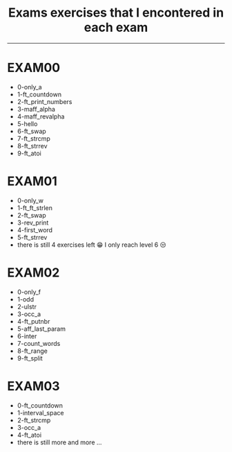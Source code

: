 <div align="center">
  
# Exams exercises that I encontered in each exam

</div>

---

# EXAM00
- 0-only_a
- 1-ft_countdown
- 2-ft_print_numbers
- 3-maff_alpha
- 4-maff_revalpha
- 5-hello
- 6-ft_swap
- 7-ft_strcmp
- 8-ft_strrev
- 9-ft_atoi

# EXAM01
- 0-only_w
- 1-ft_ft_strlen
- 2-ft_swap
- 3-rev_print
- 4-first_word
- 5-ft_strrev
- there is still 4 exercises left 😁  I only reach level 6 😒


# EXAM02
- 0-only_f
- 1-odd
- 2-ulstr
- 3-occ_a
- 4-ft_putnbr
- 5-aff_last_param
- 6-inter
- 7-count_words
- 8-ft_range
- 9-ft_split

# EXAM03
- 0-ft_countdown
- 1-interval_space
- 2-ft_strcmp
- 3-occ_a
- 4-ft_atoi
- there is still more and more ...
